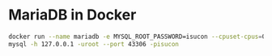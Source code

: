 # MariaDB in Docker

```bash
docker run --name mariadb -e MYSQL_ROOT_PASSWORD=isucon --cpuset-cpus=0 -d -p 43306:3306 mariadb
mysql -h 127.0.0.1 -uroot --port 43306 -pisucon
```
